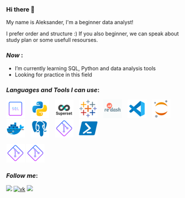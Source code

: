 ### Hi there 👋
My name is Aleksander, I'm a beginner data analyst!

I prefer order and structure :)
If you also beginner, we can speak about study plan or some usefull resourses.

### *Now* :

- I’m currently learning SQL, Python and data analysis tools
- Looking for practice in this field

### *Languages and Tools I can use*:

![sql](https://github.com/avgalkov/avgalkov/blob/main/assets/sql.png)&nbsp;&nbsp;&nbsp;
![python](https://github.com/avgalkov/avgalkov/blob/main/assets/python.png)&nbsp;&nbsp;&nbsp;
![superset](https://github.com/avgalkov/avgalkov/blob/main/assets/superset.png)&nbsp;&nbsp;&nbsp;
![tableau](https://github.com/avgalkov/avgalkov/blob/main/assets/tableau.png)&nbsp;&nbsp;&nbsp;
![redash](https://github.com/avgalkov/avgalkov/blob/main/assets/redash.png)&nbsp;&nbsp;&nbsp;
![vsc](https://github.com/avgalkov/avgalkov/blob/main/assets/vsc.png)&nbsp;&nbsp;&nbsp;
![jupyter](https://github.com/avgalkov/avgalkov/blob/main/assets/jupyter.png)&nbsp;&nbsp;&nbsp;
![docker](https://github.com/avgalkov/avgalkov/blob/main/assets/docker.png)&nbsp;&nbsp;&nbsp;
![postgres](https://github.com/avgalkov/avgalkov/blob/main/assets/postgresql.png)&nbsp;&nbsp;&nbsp;
![git](https://github.com/avgalkov/avgalkov/blob/main/assets/git.png)&nbsp;&nbsp;&nbsp;
![powershell](https://github.com/avgalkov/avgalkov/blob/main/assets/powershell.png)

<img src="https://github.com/avgalkov/avgalkov/blob/main/assets/git.png" width="50" height="50" padding-right = 10px/>
<img src="https://github.com/avgalkov/avgalkov/blob/main/assets/git.png" width="50" height="50" padding-right = 10px/>

### *Follow me*:

[![](https://img.shields.io/badge/Telegram-<COLOR>?style=social&logo=telegram)](https://t.me/alexglkv)
[![vk](https://img.shields.io/badge/Vkontakte-<COLOR>?style=social&logo=vk)](https://vk.com/galkov91)
[![](https://img.shields.io/badge/Facebook-<COLOR>?style=social&logo=facebook)](https://www.facebook.com/)

